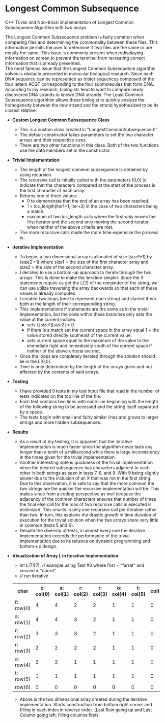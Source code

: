 # Longest Common Subsequence
C++ Trivial and Non-trivial implementation of Longest Common Subsequence Algorithm with two arrays.

The Longest Common Subsequence problem is fairly common when comparing files and determining the commonality between these files. This information permits the user to determine if two files are the same or are mostly the same. This issue is commonly present when redisplaying information on screen to prevent the terminal from recreating correct information that is already presented.  
The most famous issue that the Longest Common Subsequence algorithm solves is obstacle presented in molecular biological research. Since each DNA sequence can be represented as triplet sequences composed of the four letters ACGT corresponding to the four submolecules that form DNA. According to my research, biologists tend to want to compare newly discovered DNA strands to known DNA strands. The Least Common Subsequence algorithim allows these biologist to quickly analyze the homogeneity between the new strand and the strand hypothesized to be its closest relative.

* **Custom Longest Common Subsequence Class**
    * This is a custom class created in "LongestCommonSubsequence.h".
    * The default constructor takes parameters to set the two character arrays and their respective sizes.
    * There are two other functions in this class. Both of the two functions use the data members set in the constructor.

* **Trivial Implementation**
    * The length of the longest common subsequence is obtained by using recursion.
    * The recursive call is initially called with the parameters (0,0) to indicate that the characters compared at the start of the process is the first character of each array.
    * Returns one of three values:
        * 0 to demonstrate that the end of an array has been reached.
        * 1 + lcs_length(iter1+1, iter+2) in the case of two characters being a match.
        * maximum of two lcs_length calls where the first only moves the first iterator and the second only moving the second iterator when neither of the above criteria are met.
    * The more recursive calls made the more time expensive the process is..
    
* **Iterative Implementation**
    * To begin, a two dimensional array is allocated of size (size1+1) by (size2 +1) where size1 = the size of the first character array and size2 = the size of the second character array.
    * I decided to use a bottom-up approach to iterate through the two arrays. This is done to make the iteration simpler. Since the if statements require us get the LCS of the remainder of the string, we can use utilize traversing the array backwards so that each of these values is already computed.
    * I created two loops (one to represent each string) and started them both at the length of their corresponding string.
    * This implementations if statements are the same as in the trivial implementation, but the code within these branches only sets the value at the current indices:
        * sets L[size1][size2] = 0.
        * if there is a match set the current space in the array equal 1 + the value stored directly southeast of the current value.
        * sets current space equal to the maximum of the value to the immediate right and immediately south of the current space if neither of the above criteria are met.
    * Once the loops are completely iterated through the solution should lie in the L[0,0].
    * Time is only determined by the length of the arrays given and not affected by the contents of said arrays.
    
* **Testing**    
    * I have provided 9 tests in my test input file that read in the number of tests indicated on the top line of the file. 
    * Each test contains two lines with each line beginning with the length of the following string to be accessed and the string itself separated by a space.
    * The tests begin with small and fairly similar lines and grows to larger strings and more hidden subsequences.

* **Results**
    * As a result of my testing, It is apparent that the iterative implementation is much faster since the algorithm never lasts any longer than a tenth of a millisecond while there is large inconsistency in the times given for the trivial implementation.
    * Another interesting note is quickness of the trivial implementation when the desired subsequence has characters adjacent to each other in both strings as seen in tests 7, 8, and 9. With 9 being slightly slower due to the inclusion of an X that was not in the first string. Due to this observation, it is safe to say that the more common the two strings are the quicker the recursive implementation will be. This makes since from a coding perspective as well because the adjacency of the common characters ensures that number of times the final else call for the max of two recursive calls is executed is minimized. This results in only one recursive call per iteration rather than two. In turn, this explains the drastic growth in time duration of execution for the trivial solution when the two arrays share very little in common (tests 5 and 6).
    * Despite the diversity of tests, in almost every one the iterative implementation exceeds the performance of the trivial implementation due to its reliance on dynamic programming and bottom-up design.
    
* **Visualization of Array L in Iterative Implementation**   
   * int L[7][7]; // example using Test #3 where first = "farrat" and second = "carrot"
   * // run iterative
   <table style="width:100%">
     <tr>
       <th>char</th>
       <th>c: col(0)</th>
       <th>a: col(1)</th>
       <th>r: col(2)</th>
       <th>r: col(3)</th>
       <th>o: col(4)</th>
       <th>t: col(5)</th>
       <th>col(6)</th>
     </tr>
     <tr>
       <td>f: row(0)</td>
       <td>4</td>
       <td>4</td>
       <td>2</td>
       <td>2</td>
       <td>1</td>
       <td>1</td>
       <td>0</td>
     </tr>
     <tr>
       <td>a: row(1)</td>
       <td>4</td>
       <td>4</td>
       <td>3</td>
       <td>2</td>
       <td>1</td>
       <td>1</td>
       <td>0</td>       
     </tr>
     <tr>
       <td>r: row(2)</td>
       <td>3</td>
       <td>3</td>
       <td>3</td>
       <td>2</td>
       <td>1</td>
       <td>1</td>
       <td>0</td>
       </tr>
     <tr>
       <td>r: row(3)</td>
       <td>2</td>
       <td>2</td>
       <td>2</td>
       <td>2</td>
       <td>1</td>
       <td>1</td>
       <td>0</td>
       </tr>
     <tr>
       <td>a: row(4)</td>
       <td>2</td>
       <td>2</td>
       <td>1</td>
       <td>1</td>
       <td>1</td>
       <td>1</td>
       <td>0</td>
       </tr>
     <tr>
       <td>t: row(5)</td>
       <td>1</td>
       <td>1</td>
       <td>1</td>
       <td>1</td>
       <td>1</td>
       <td>1</td>
       <td>0</td>
      </tr>
     <tr>
     <td>row(6)</td>
       <td>0</td>
       <td>0</td>
       <td>0</td>
       <td>0</td>
       <td>0</td>
       <td>0</td>
       <td>0</td>
      </tr>
   </table>
   
   * Above is the two dimensional array created during the iterative implementation. Starts construction from bottom right corner and filling in each index in reverse order. (Last Row going up and Last Column going left; filling columns first)